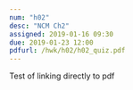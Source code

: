 ```yaml
---
num: "h02"
desc: "NCM Ch2"
assigned: 2019-01-16 09:30
due: 2019-01-23 12:00
pdfurl: /hwk/h02/h02_quiz.pdf
---
```


Test of linking directly to pdf


